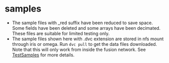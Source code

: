 # samples

* The sample files with _red suffix have been reduced to save space. Some fields have been deleted and some arrays have been decimated. These files are suitable for limited testing only.
* The sample files shown here with .dvc extension are stored in nfs mount through iris or omega. Run `dvc pull` to get the data files downloaded. Note that this will only work from inside the fusion network. See [TestSamples](https://github.com/ProjectTorreyPines/TestSamples#readme) for more details.
